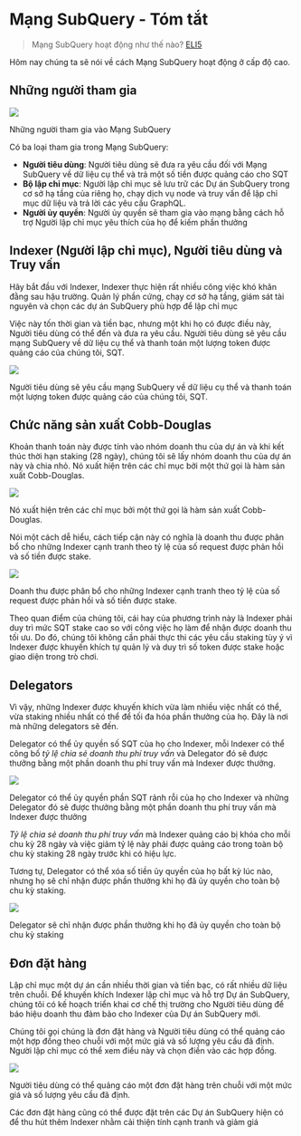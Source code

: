 # Mạng SubQuery - Tóm tắt

> Mạng SubQuery hoạt động như thế nào? [ELI5](https://www.dictionary.com/e/slang/eli5/#:~:text=ELI5%20stands%20for%20the%20phrase,naive%20understanding%20of%20the%20issue.)

Hôm nay chúng ta sẽ nói về cách Mạng SubQuery hoạt động ở cấp độ cao.

## Những người tham gia


![](https://miro.medium.com/max/1400/1*9993cakplwupZC5tbUv3vA.png)

Những người tham gia vào Mạng SubQuery

Có ba loại tham gia trong Mạng SubQuery:

-   **Người tiêu dùng**: Người tiêu dùng sẽ đưa ra yêu cầu đối với Mạng SubQuery về dữ liệu cụ thể và trả một số tiền được quảng cáo cho SQT
-   **Bộ lập chỉ mục**: Người lập chỉ mục sẽ lưu trữ các Dự án SubQuery trong cơ sở hạ tầng của riêng họ, chạy dịch vụ node và truy vấn để lập chỉ mục dữ liệu và trả lời các yêu cầu GraphQL.
-   **Người ủy quyền**: Người ủy quyền sẽ tham gia vào mạng bằng cách hỗ trợ Người lập chỉ mục yêu thích của họ để kiếm phần thưởng

## Indexer (Người lập chỉ mục), Người tiêu dùng và Truy vấn

Hãy bắt đầu với Indexer, Indexer thực hiện rất nhiều công việc khó khăn đằng sau hậu trường. Quản lý phần cứng, chạy cơ sở hạ tầng, giám sát tài nguyên và chọn các dự án SubQuery phù hợp để lập chỉ mục

Việc này tốn thời gian và tiền bạc, nhưng một khi họ có được điều này, Người tiêu dùng có thể đến và đưa ra yêu cầu. Người tiêu dùng sẽ yêu cầu mạng SubQuery về dữ liệu cụ thể và thanh toán một lượng token được quảng cáo của chúng tôi, SQT.

![](https://miro.medium.com/max/1400/1*dKLkzSc2uXYaPW_IXUxstQ.png)

Người tiêu dùng sẽ yêu cầu mạng SubQuery về dữ liệu cụ thể và thanh toán một lượng token được quảng cáo của chúng tôi, SQT.

## Chức năng sản xuất Cobb-Douglas

Khoản thanh toán này được tính vào nhóm doanh thu của dự án và khi kết thúc thời hạn staking (28 ngày), chúng tôi sẽ lấy nhóm doanh thu của dự án này và chia nhỏ. Nó xuất hiện trên các chỉ mục bởi một thứ gọi là hàm sản xuất Cobb-Douglas.

![](https://miro.medium.com/max/1400/1*E-W7o7cWoclxHb8rXAMdpA.png)

Nó xuất hiện trên các chỉ mục bởi một thứ gọi là hàm sản xuất Cobb-Douglas.

Nói một cách dễ hiểu, cách tiếp cận này có nghĩa là doanh thu được phân bổ cho những Indexer cạnh tranh theo tỷ lệ của số request được phản hồi và số tiền được stake.

![](https://miro.medium.com/max/1400/1*VhDu2BGDxd3ob7z9XkoOXA.png)

Doanh thu được phân bổ cho những Indexer cạnh tranh theo tỷ lệ của số request được phản hồi và số tiền được stake.

Theo quan điểm của chúng tôi, cái hay của phương trình này là Indexer phải duy trì mức SQT stake cao so với công việc họ làm để nhận được doanh thu tối ưu. Do đó, chúng tôi không cần phải thực thi các yêu cầu staking tùy ý vì Indexer được khuyến khích tự quản lý và duy trì số token được stake hoặc giao diện trong trò chơi.

## Delegators

Vì vậy, những Indexer được khuyến khích vừa làm nhiều việc nhất có thể, vừa staking nhiều nhất có thể để tối đa hóa phần thưởng của họ. Đây là nơi mà những delegators sẽ đến.

Delegator có thể ủy quyền số SQT của họ cho Indexer, mỗi Indexer có thể công bố _tỷ lệ chia sẻ doanh thu phí truy vấn_ và Delegator đó sẽ được thưởng bằng một phần doanh thu phí truy vấn mà Indexer được thưởng.

![](https://miro.medium.com/max/1400/1*YoN7PV7h3a2nAFN-ODqILg.png)

Delegator có thể ủy quyền phần SQT rảnh rỗi của họ cho Indexer và những Delegator đó sẽ được thưởng bằng một phần doanh thu phí truy vấn mà Indexer được thưởng

_Tỷ lệ chia sẻ doanh thu phí truy vấn_ mà Indexer quảng cáo bị khóa cho mỗi chu kỳ 28 ngày và việc giảm tỷ lệ này phải được quảng cáo trong toàn bộ chu kỳ staking 28 ngày trước khi có hiệu lực.

Tương tự, Delegator có thể xóa số tiền ủy quyền của họ bất kỳ lúc nào, nhưng họ sẽ chỉ nhận được phần thưởng khi họ đã ủy quyền cho toàn bộ chu kỳ staking.

![](https://miro.medium.com/max/1400/0*we0k4A07pbj86COZ)

Delegator sẽ chỉ nhận được phần thưởng khi họ đã ủy quyền cho toàn bộ chu kỳ staking

## Đơn đặt hàng

Lập chỉ mục một dự án cần nhiều thời gian và tiền bạc, có rất nhiều dữ liệu trên chuỗi. Để khuyến khích Indexer lập chỉ mục và hỗ trợ Dự án SubQuery, chúng tôi có kế hoạch triển khai cơ chế thị trường cho Người tiêu dùng để báo hiệu doanh thu đảm bảo cho Indexer của Dự án SubQuery mới.

Chúng tôi gọi chúng là đơn đặt hàng và Người tiêu dùng có thể quảng cáo một hợp đồng theo chuỗi với một mức giá và số lượng yêu cầu đã định. Người lập chỉ mục có thể xem điều này và chọn điền vào các hợp đồng.

![](https://miro.medium.com/max/1400/1*IPtaZlt24E7h9bKNZWdSCw.png)

Người tiêu dùng có thể quảng cáo một đơn đặt hàng trên chuỗi với một mức giá và số lượng yêu cầu đã định.

Các đơn đặt hàng cũng có thể được đặt trên các Dự án SubQuery hiện có để thu hút thêm Indexer nhằm cải thiện tính cạnh tranh và giảm giá